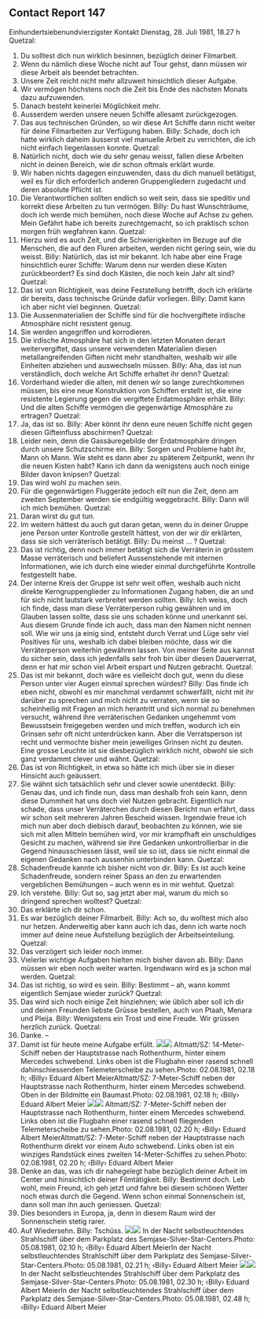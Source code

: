 ## Contact Report 147
Einhundertsiebenundvierzigster Kontakt
Dienstag, 28. Juli 1981, 18.27 h
Quetzal:
1. Du solltest dich nun wirklich besinnen, bezüglich deiner Filmarbeit.
2. Wenn du nämlich diese Woche nicht auf Tour gehst, dann müssen wir diese Arbeit als beendet betrachten.
3. Unsere Zeit reicht nicht mehr allzuweit hinsichtlich dieser Aufgabe.
4. Wir vermögen höchstens noch die Zeit bis Ende des nächsten Monats dazu aufzuwenden.
5. Danach besteht keinerlei Möglichkeit mehr.
6. Ausserdem werden unsere neuen Schiffe allesamt zurückgezogen.
7. Das aus technischen Gründen, so wir diese Art Schiffe dann nicht weiter für deine Filmarbeiten zur Verfügung haben.
Billy:
Schade, doch ich hatte wirklich daheim äusserst viel manuelle Arbeit zu verrichten, die ich nicht einfach liegenlassen konnte.
Quetzal:
8. Natürlich nicht, doch wie du sehr genau weisst, fallen diese Arbeiten nicht in deinen Bereich, wie dir schon oftmals erklärt wurde.
9. Wir haben nichts dagegen einzuwenden, dass du dich manuell betätigst, weil es für dich erforderlich anderen Gruppengliedern zugedacht und deren absolute Pflicht ist.
10. Die Verantwortlichen sollten endlich so weit sein, dass sie speditiv und korrekt diese Arbeiten zu tun vermögen.
Billy:
Du hast Wunschträume, doch ich werde mich bemühen, noch diese Woche auf Achse zu gehen. Mein Gefährt habe ich bereits zurechtgemacht, so ich praktisch schon morgen früh wegfahren kann.
Quetzal:
11. Hierzu wird es auch Zeit, und die Schwierigkeiten im Bezuge auf die Menschen, die auf den Fluren arbeiten, werden nicht gering sein, wie du weisst.
Billy:
Natürlich, das ist mir bekannt. Ich habe aber eine Frage hinsichtlich eurer Schiffe: Warum denn nur werden diese Kisten zurückbeordert? Es sind doch Kästen, die noch kein Jahr alt sind?
Quetzal:
12. Das ist von Richtigkeit, was deine Feststellung betrifft, doch ich erklärte dir bereits, dass technische Gründe dafür vorliegen.
Billy:
Damit kann ich aber nicht viel beginnen.
Quetzal:
13. Die Aussenmaterialien der Schiffe sind für die hochvergiftete irdische Atmosphäre nicht resistent genug.
14. Sie werden angegriffen und korrodieren.
15. Die irdische Atmosphäre hat sich in den letzten Monaten derart weitervergiftet, dass unsere verwendeten Materialien diesen metallangreifenden Giften nicht mehr standhalten, weshalb wir alle Einheiten abziehen und auswechseln müssen.
Billy:
Aha, das ist nun verständlich, doch welche Art Schiffe erhaltet ihr denn?
Quetzal:
16. Vorderhand wieder die alten, mit denen wir so lange zurechtkommen müssen, bis eine neue Konstruktion von Schiffen erstellt ist, die eine resistente Legierung gegen die vergiftete Erdatmosphäre erhält.
Billy:
Und die alten Schiffe vermögen die gegenwärtige Atmosphäre zu ertragen?
Quetzal:
17. Ja, das ist so.
Billy:
Aber könnt ihr denn eure neuen Schiffe nicht gegen diesen Gifteinfluss abschirmen?
Quetzal:
18. Leider nein, denn die Gassäuregebilde der Erdatmosphäre dringen durch unsere Schutzschirme ein.
Billy:
Sorgen und Probleme habt ihr, Mann oh Mann. Wie steht es dann aber zu späterem Zeitpunkt, wenn ihr die neuen Kisten habt? Kann ich dann da wenigstens auch noch einige Bilder davon knipsen?
Quetzal:
19. Das wird wohl zu machen sein.
20. Für die gegenwärtigen Fluggeräte jedoch eilt nun die Zeit, denn am zweiten September werden sie endgültig weggebracht.
Billy:
Dann will ich mich bemühen.
Quetzal:
21. Daran wirst du gut tun.
22. Im weitern hättest du auch gut daran getan, wenn du in deiner Gruppe jene Person unter Kontrolle gestellt hättest, von der wir dir erklärten, dass sie sich verräterisch betätigt.
Billy:
Du meinst … ?
Quetzal:
23. Das ist richtig, denn noch immer betätigt sich die Verräterin in grösstem Masse verräterisch und beliefert Aussenstehende mit internen Informationen, wie ich durch eine wieder einmal durchgeführte Kontrolle festgestellt habe.
24. Der interne Kreis der Gruppe ist sehr weit offen, weshalb auch nicht direkte Kerngruppenglieder zu Informationen Zugang haben, die an und für sich nicht lautstark verbreitet werden sollten.
Billy:
Ich weiss, doch ich finde, dass man diese Verräterperson ruhig gewähren und im Glauben lassen sollte, dass sie uns schaden könne und unerkannt sei. Aus diesem Grunde finde ich auch, dass man den Namen nicht nennen soll. Wie wir uns ja einig sind, entsteht durch Verrat und Lüge sehr viel Positives für uns, weshalb ich dabei bleiben möchte, dass wir die Verräterperson weiterhin gewähren lassen. Von meiner Seite aus kannst du sicher sein, dass ich jedenfalls sehr froh bin über diesen Dauerverrat, denn er hat mir schon viel Arbeit erspart und Nutzen gebracht.
Quetzal:
25. Das ist mir bekannt, doch wäre es vielleicht doch gut, wenn du diese Person unter vier Augen einmal sprechen würdest?
Billy:
Das finde ich eben nicht, obwohl es mir manchmal verdammt schwerfällt, nicht mit ihr darüber zu sprechen und mich nicht zu verraten, wenn sie so scheinheilig mit Fragen an mich herantritt und sich normal zu benehmen versucht, während ihre verräterischen Gedanken ungehemmt vom Bewusstsein freigegeben werden und mich treffen, wodurch ich ein Grinsen sehr oft nicht unterdrücken kann. Aber die Verratsperson ist recht <kleingeistig> und vermochte bisher mein jeweiliges Grinsen nicht zu deuten. Eine grosse Leuchte ist sie diesbezüglich wirklich nicht, obwohl sie sich ganz verdammt clever und <grossgeistig> wähnt.
Quetzal:
26. Das ist von Richtigkeit, in etwa so hätte ich mich über sie in dieser Hinsicht auch geäussert.
27. Sie wähnt sich tatsächlich sehr <grossgeistig> und clever sowie unentdeckt.
Billy:
Genau das, und ich finde nun, dass man deshalb froh sein kann, denn diese Dummheit hat uns doch viel Nutzen gebracht. Eigentlich nur schade, dass unser Verräterchen durch diesen Bericht nun erfährt, dass wir schon seit mehreren Jahren Bescheid wissen. Irgendwie freue ich mich nun aber doch diebisch darauf, beobachten zu können, wie sie sich mit allen Mitteln bemühen wird, vor mir krampfhaft ein unschuldiges Gesicht zu machen, während sie ihre Gedanken unkontrollierbar in die Gegend hinausschiessen lässt, weil sie so <kleingeistig> ist, dass sie nicht einmal die eigenen Gedanken nach aussenhin unterbinden kann.
Quetzal:
28. Schadenfreude kannte ich bisher nicht von dir.
Billy:
Es ist auch keine Schadenfreude, sondern reiner Spass an den zu erwartenden vergeblichen Bemühungen – auch wenn es in mir wehtut.
Quetzal:
29. Ich verstehe.
Billy:
Gut so, sag jetzt aber mal, warum du mich so dringend sprechen wolltest?
Quetzal:
30. Das erklärte ich dir schon.
31. Es war bezüglich deiner Filmarbeit.
Billy:
Ach so, du wolltest mich also nur hetzen. Anderweitig aber kann auch ich das, denn ich warte noch immer auf deine neue Aufstellung bezüglich der Arbeitseinteilung.
Quetzal:
32. Das verzögert sich leider noch immer.
33. Vielerlei wichtige Aufgaben hielten mich bisher davon ab.
Billy:
Dann müssen wir eben noch weiter warten. Irgendwann wird es ja schon mal werden.
Quetzal:
34. Das ist richtig, so wird es sein.
Billy:
Bestimmt – ah, wann kommt eigentlich Semjase wieder zurück?
Quetzal:
35. Das wird sich noch einige Zeit hinziehnen; wie üblich aber soll ich dir und deinen Freunden liebste Grüsse bestellen, auch von Ptaah, Menara und Pleija.
Billy:
Wenigstens ein Trost und eine Freude. Wir grüssen herzlich zurück.
Quetzal:
36. Danke. –
37. Damit ist für heute meine Aufgabe erfüllt.
[![](https://www.futureofmankind.co.uk/w/images/7/71/CR147-Image1.jpg)](https://www.futureofmankind.co.uk/Billy_Meier/<https:/www.futureofmankind.co.uk/w/images/7/71/CR147-Image1.jpg>)[![](https://www.futureofmankind.co.uk/w/images/6/68/CR147-Image2.jpg)](https://www.futureofmankind.co.uk/Billy_Meier/<https:/www.futureofmankind.co.uk/w/images/6/68/CR147-Image2.jpg>)
Altmatt/SZ: 14-Meter-Schiff neben der Hauptstrasse nach Rothenthurm, hinter einem Mercedes schwebend. Links oben ist die Flugbahn einer rasend schnell dahinschiessenden Telemeterscheibe zu sehen.Photo: 02.08.1981, 02.18 h; ‹Billy› Eduard Albert MeierAltmatt/SZ: 7-Meter-Schiff neben der Hauptstrasse nach Rothenthurm, hinter einem Mercedes schwebend. Oben in der Bildmitte ein Baumast.Photo: 02.08.1981, 02.18 h; ‹Billy› Eduard Albert Meier
[![](https://www.futureofmankind.co.uk/w/images/0/07/CR147-Image3.jpg)](https://www.futureofmankind.co.uk/Billy_Meier/<https:/www.futureofmankind.co.uk/w/images/0/07/CR147-Image3.jpg>)[![](https://www.futureofmankind.co.uk/w/images/5/59/CR147-Image4.jpg)](https://www.futureofmankind.co.uk/Billy_Meier/<https:/www.futureofmankind.co.uk/w/images/5/59/CR147-Image4.jpg>)
Altmatt/SZ: 7-Meter-Schiff neben der Hauptstrasse nach Rothenthurm, hinter einem Mercedes schwebend. Links oben ist die Flugbahn einer rasend schnell fliegenden Telemeterscheibe zu sehen.Photo: 02.08.1981, 02.20 h; ‹Billy› Eduard Albert MeierAltmatt/SZ: 7-Meter-Schiff neben der Hauptstrasse nach Rothenthurm direkt vor einem Auto schwebend. Links oben ist ein winziges Randstück eines zweiten 14-Meter-Schiffes zu sehen.Photo: 02.08.1981, 02.20 h; ‹Billy› Eduard Albert Meier
38. Denke an das, was ich dir nahegelegt habe bezüglich deiner Arbeit im Center und hinsichtlich deiner Filmtätigkeit.
Billy:
Bestimmt doch. Leb wohl, mein Freund, ich geh jetzt und fahre bei diesem schönen Wetter noch etwas durch die Gegend. Wenn schon einmal Sonnenschein ist, dann soll man ihn auch geniessen.
Quetzal:
39. Dies besonders in Europa, ja, denn in diesem Raum wird der Sonnenschein stetig rarer.
40. Auf Wiedersehn.
Billy:
Tschüss.
[![](https://www.futureofmankind.co.uk/w/images/3/36/CR147-Image5.jpg)](https://www.futureofmankind.co.uk/Billy_Meier/<https:/www.futureofmankind.co.uk/w/images/3/36/CR147-Image5.jpg>)[![](https://www.futureofmankind.co.uk/w/images/1/1c/CR147-Image6.jpg)](https://www.futureofmankind.co.uk/Billy_Meier/<https:/www.futureofmankind.co.uk/w/images/1/1c/CR147-Image6.jpg>)
In der Nacht selbstleuchtendes Strahlschiff über dem Parkplatz des Semjase-Silver-Star-Centers.Photo: 05.08.1981, 02.10 h; ‹Billy› Eduard Albert MeierIn der Nacht selbstleuchtendes Strahlschiff über dem Parkplatz des Semjase-Silver-Star-Centers.Photo: 05.08.1981, 02.21 h; ‹Billy› Eduard Albert Meier
[![](https://www.futureofmankind.co.uk/w/images/1/19/CR147-Image7.jpg)](https://www.futureofmankind.co.uk/Billy_Meier/<https:/www.futureofmankind.co.uk/w/images/1/19/CR147-Image7.jpg>)[![](https://www.futureofmankind.co.uk/w/images/2/24/CR147-Image8.jpg)](https://www.futureofmankind.co.uk/Billy_Meier/<https:/www.futureofmankind.co.uk/w/images/2/24/CR147-Image8.jpg>)
In der Nacht selbstleuchtendes Strahlschiff über dem Parkplatz des Semjase-Silver-Star-Centers.Photo: 05.08.1981, 02.30 h; ‹Billy› Eduard Albert MeierIn der Nacht selbstleuchtendes Strahlschiff über dem Parkplatz des Semjase-Silver-Star-Centers.Photo: 05.08.1981, 02.48 h; ‹Billy› Eduard Albert Meier